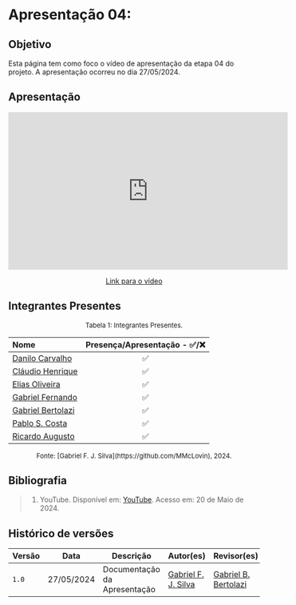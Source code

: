 # Apresentação 04:

## Objetivo
Esta página tem como foco o vídeo de apresentação da etapa 04 do projeto. A apresentação ocorreu no dia 27/05/2024.

## Apresentação

<iframe width="560" height="315" src="https://www.youtube.com/embed/R85iAyOF1lI?si=uN7ea4v4cL2I6YFN" title="YouTube video player" frameborder="0" allow="accelerometer; autoplay; clipboard-write; encrypted-media; gyroscope; picture-in-picture; web-share" referrerpolicy="strict-origin-when-cross-origin" allowfullscreen></iframe>

<p style="text-align: center">
    <a href="https://www.youtube.com/embed/R85iAyOF1lI?si=uN7ea4v4cL2I6YFN">Link para o vídeo</a>
</p>

## Integrantes Presentes

<font size="2"><p style="text-align: center">Tabela 1: Integrantes Presentes.</p></font>
<center>

Nome | Presença/Apresentação - ✅/❌
:--- | :---:
[Danilo Carvalho](https://github.com/Danilo-Carvalho-Antunes) |✅
[Cláudio Henrique](https://github.com/claudiohsc)|✅
[Elias Oliveira](https://github.com/EliasOliver21)|✅
[Gabriel Fernando](https://github.com/MMcLovin)|✅
[Gabriel Bertolazi](https://github.com/Bertolazi)|✅
[Pablo S. Costa](https://github.com/pabloheika)|✅
[Ricardo Augusto](https://www.github.com/avmricardo)|✅

</center>
<font size="2"><p style="text-align: center">
Fonte: [Gabriel F. J. Silva](https://github.com/MMcLovin), 2024.
</p></font>

## Bibliografia
> 1. YouTube. Disponível em: [YouTube](https://youtu.be/WN_XigQCYec). Acesso em: 20 de Maio de 2024.

## Histórico de versões
| Versão |   Data  | Descrição | Autor(es) | Revisor(es)
------ | ---- | ------ | ---------- | ----------
| `1.0` | 27/05/2024 | Documentação da Apresentação | [Gabriel F. J. Silva](https://github.com/MMcLovin) | [Gabriel B. Bertolazi](https://github.com/Bertolazi) |
